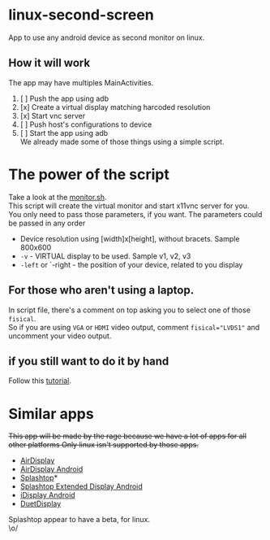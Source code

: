 # linux-second-screen
App to use any android device as second monitor on linux.

## How it will work
The app may have multiples MainActivities.   
1. [ ] Push the app using adb   
2. [x] Create a virtual display matching harcoded resolution
3. [x] Start vnc server   
4. [ ] Push host's configurations to device   
5. [ ] Start the app using adb   
We already made some of those things using a simple script.   


# The power of the script
Take a look at the [monitor.sh](https://github.com/Dlimaun/linux-second-screen/blob/master/monitor.sh).   
This script will create the virtual monitor and start x11vnc server for you.   
You only need to pass those parameters, if you want. The parameters could be passed in any order   
* Device resolution using [width]x[height], without bracets. Sample 800x600
* `-v` - VIRTUAL display to be used. Sample v1, v2, v3
* `-left` or `-right  - the position of your device, related to you display


## For those who aren't using a laptop.
In script file, there's a comment on top asking you to select one of those `fisical`.   
So if you are using `VGA` or `HDMI` video output, comment `fisical="LVDS1"` and uncomment your video output.   


## if you still want to do it by hand
Follow this [tutorial](https://github.com/Dlimaun/linux-second-screen/blob/master/tutorial.md).   


# Similar apps
~~This app will be made by the rage because we have a lot of apps for all other platforms
Only linux isn't supported by those apps.~~   
* [AirDisplay](https://avatron.com/applications/air-display/)
* [AirDisplay Android](https://play.google.com/store/apps/details?id=com.avatron.airdisplay)
* [Splashtop](http://www.splashtop.com/downloads)*
* [Splashtop Extended Display Android](https://play.google.com/store/apps/details?id=com.splashtop.remote.xdisplay)
* [iDisplay Android](https://play.google.com/store/apps/details?id=com.idisplay.virtualscreen)
* [DuetDisplay](http://www.duetdisplay.com/)


Splashtop appear to have a beta, for linux.   
\o/
